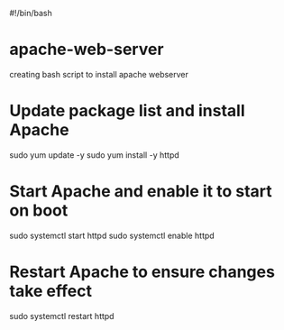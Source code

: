 #!/bin/bash
# apache-web-server
creating bash script to install apache webserver
# Update package list and install Apache
sudo yum update -y
sudo yum install -y httpd
# Start Apache and enable it to start on boot
sudo systemctl start httpd
sudo systemctl enable httpd
# Restart Apache to ensure changes take effect
sudo systemctl restart httpd


